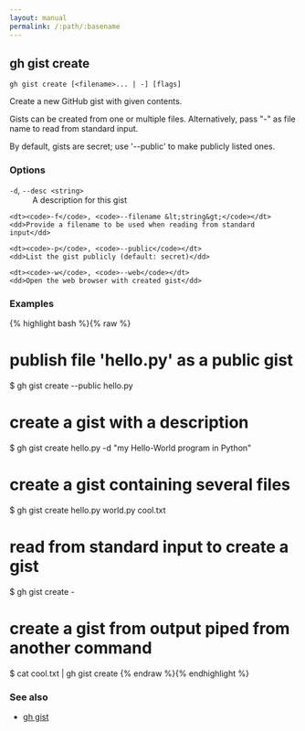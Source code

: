 ```yaml
---
layout: manual
permalink: /:path/:basename
---
```


## gh gist create

```
gh gist create [<filename>... | -] [flags]
```

Create a new GitHub gist with given contents.

Gists can be created from one or multiple files. Alternatively, pass "-" as
file name to read from standard input.

By default, gists are secret; use '--public' to make publicly listed ones.


### Options


<dl class="flags">
	<dt><code>-d</code>, <code>--desc &lt;string&gt;</code></dt>
	<dd>A description for this gist</dd>

	<dt><code>-f</code>, <code>--filename &lt;string&gt;</code></dt>
	<dd>Provide a filename to be used when reading from standard input</dd>

	<dt><code>-p</code>, <code>--public</code></dt>
	<dd>List the gist publicly (default: secret)</dd>

	<dt><code>-w</code>, <code>--web</code></dt>
	<dd>Open the web browser with created gist</dd>
</dl>


### Examples

{% highlight bash %}{% raw %}
# publish file 'hello.py' as a public gist
$ gh gist create --public hello.py

# create a gist with a description
$ gh gist create hello.py -d "my Hello-World program in Python"

# create a gist containing several files
$ gh gist create hello.py world.py cool.txt

# read from standard input to create a gist
$ gh gist create -

# create a gist from output piped from another command
$ cat cool.txt | gh gist create
{% endraw %}{% endhighlight %}

### See also

* [gh gist](./gh_gist)
